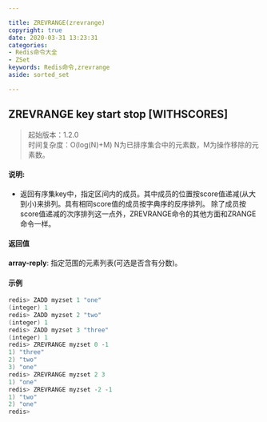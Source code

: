 ```yaml
---

title: ZREVRANGE(zrevrange)
copyright: true
date: 2020-03-31 13:23:31
categories: 
- Redis命令大全
- ZSet
keywords: Redis命令,zrevrange
aside: sorted_set

---
```

## ZREVRANGE key start stop [WITHSCORES] 
>起始版本：1.2.0<br/>时间复杂度：O(log(N)+M) N为已排序集合中的元素数，M为操作移除的元素数。


#### 说明:
* 返回有序集key中，指定区间内的成员。其中成员的位置按score值递减(从大到小)来排列。具有相同score值的成员按字典序的反序排列。 除了成员按score值递减的次序排列这一点外，ZREVRANGE命令的其他方面和ZRANGE命令一样。

#### 返回值


**array-reply**: 指定范围的元素列表(可选是否含有分数)。


#### 示例

```c
redis> ZADD myzset 1 "one"
(integer) 1
redis> ZADD myzset 2 "two"
(integer) 1
redis> ZADD myzset 3 "three"
(integer) 1
redis> ZREVRANGE myzset 0 -1
1) "three"
2) "two"
3) "one"
redis> ZREVRANGE myzset 2 3
1) "one"
redis> ZREVRANGE myzset -2 -1
1) "two"
2) "one"
redis> 
```